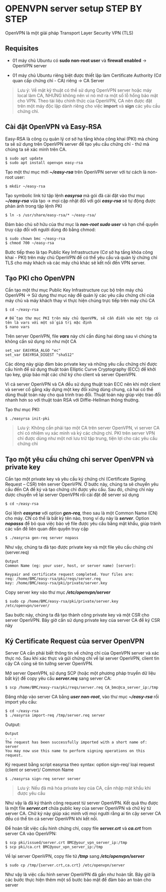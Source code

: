 # OPENVPN server setup STEP BY STEP
OpenVPN là một giải pháp Transport Layer Security VPN (TLS)

## Requisites
- 01 máy chủ Ubuntu có **sudo non-root user** và **firewall enabled** -> OpenVPN server

- 01 máy chủ Ubuntu riêng biệt được thiết lập làm Certificate Authority (Cơ quan cấp chứng chỉ - CA) riêng -> CA Server
> Lưu ý: Về mặt kỹ thuật có thể sử dụng OpenVPN server hoặc máy local làm CA, NHƯNG không nên vì nó mở ra một số lỗ hổng bảo mật cho VPN. Theo tài liệu chính thức của OpenVPN, CA nên được đặt trên một máy độc lập dành riêng cho việc **import** và **sign** các yêu cầu chứng chỉ.
## Cài đặt OpenVPN và Easy-RSA
Easy-RSA là công cụ quản lý cơ sở hạ tầng khóa công khai (PKI) mà chúng ta sẽ sử dụng trên OpenVPN server để tạo yêu cầu chứng chỉ - thứ mà chúng ta sẽ xác minh trên CA.
```console
$ sudo apt update
$ sudo apt install openvpn easy-rsa
```
Tạo một thư mục mới ***~/easy-rsa*** trên OpenVPN server với tư cách là non-root user:
```console
$ mkdir ~/easy-rsa
```
Tạo symbolic link từ tập lệnh ***easyrsa*** mà gói đã cài đặt vào thư mục ***~/easy-rsa*** vừa tạo -> mọi cập nhật đối với gói ***easy-rsa*** sẽ tự động được phản ánh trong tập lệnh PKI
```console
$ ln -s /usr/share/easy-rsa/* ~/easy-rsa/
```
Đảm bảo chủ sở hữu của thư mục là ***non-root sudo user*** và hạn chế quyền truy cập đối với người dùng đó bằng chmod:
```console
$ sudo chown bmc ~/easy-rsa
$ chmod 700 ~/easy-rsa
```
Bước tiếp theo là tạo Public Key Infrastructure (Cơ sở hạ tầng khóa công khai - PKI) trên máy chủ OpenVPN để có thể yêu cầu và quản lý chứng chỉ TLS cho máy khách và các máy chủ khác sẽ kết nối đến VPN server.
## Tạo PKI cho OpenVPN
Cần tạo một thư mục Public Key Infrastructure cục bộ trên máy chủ OpenVPN -> Sử dụng thư mục này để quản lý các yêu cầu chứng chỉ của máy chủ và máy khách thay vì thực hiện chúng trực tiếp trên máy chủ CA
```console
$ cd ~/easy-rsa

# Để tạo thư mục PKI trên máy chủ OpenVPN, sẽ cần điền vào một tệp có tên là vars với một số giá trị mặc định
$ nano vars
```
Trên server OpenVPN, file ***vars*** này chỉ cần đúng hai dòng sau vì chúng ta không cần sử dụng nó như một CA
```
set_var EASYRSA_ALGO "ec"
set_var EASYRSA_DIGEST "sha512"
```
Các dòng này giúp đảm bảo private key và những yêu cầu chứng chỉ được cấu hình để sử dụng thuật toán Elliptic Curve Cryptography (ECC) để khởi tạo key, giúp bảo mật các chữ ký cho client và server OpenVPN.

Vì cả server OpenVPN và CA đều sử dụng thuật toán ECC nên khi một client và server cố gắng xây dựng một key đối xứng dùng chung, cả hai có thể dùng thuật toán này cho quá trình trao đổi. Thuật toán này giúp việc trao đổi nhanh hơn so với thuật toán RSA với Diffie-Hellman thông thường.

Tạo thư mục PKI:
```console
$ ./easyrsa init-pki
```
> Lưu ý: Không cần phải tạo một CA trên server OpenVPN, vì server CA chỉ có nhiệm vụ xác minh và ký các chứng chỉ. PKI trên server VPN chỉ được dùng như một nơi lưu trữ tập trung, tiện lợi cho các yêu cầu chứng chỉ
## Tạo một yêu cầu chứng chỉ server OpenVPN và private key
Cần tạo một private key và yêu cầu ký chứng chỉ (Certificate Signing Request – CSR) trên server OpenVPN. Ở bước này, chúng ta sẽ chuyển yêu cầu đến CA để ký và tạo chứng chỉ được yêu cầu. Sau đó, chứng chỉ này được chuyển về lại server OpenVPN rồi cài đặt để server sử dụng
```console
$ cd ~/easy-rsa
```
Gọi lệnh ***easyrsa*** với option ***gen-req***, theo sau là một Common Name (CN) cho máy. CN có thể là bất kỳ tên nào, trong ví dụ này là ***server***. Option ***nopasss*** để bỏ qua việc bảo vệ file được yêu cầu bằng mật khẩu, giúp tránh các vấn đề liên quan đến quyền truy cập
```console
$ ./easyrsa gen-req server nopass
```
Như vậy, chúng ta đã tạo được private key và một file yêu cầu chứng chỉ (server.req)
```console
Output
Common Name (eg: your user, host, or server name) [server]:
 
Keypair and certificate request completed. Your files are:
req: /home/BMC/easy-rsa/pki/reqs/server.req
key: /home/BMC/easy-rsa/pki/private/server.key
```
Copy server key vào thư mục ***/etc/openvpn/server***
```console
$ sudo cp /home/BMC/easy-rsa/pki/private/server.key /etc/openvpn/server/
```
Sau bước này, chúng ta đã tạo thành công private key và một CSR cho server OpenVPN. Bây giờ cần sử dụng private key của server CA để ký CSR này
## Ký Certificate Request của server OpenVPN
Server CA cần phải biết thông tin về chứng chỉ của OpenVPN server và xác thực nó. Sau khi xác thực và gửi chứng chỉ về lại server OpenVPN, client tin cậy CA cũng sẽ tin tưởng server OpenVPN.

Mở server OpenVPN, sử dụng SCP (hoặc một phương pháp truyền dữ liệu bất kỳ) để copy yêu cầu ***server.req*** sang server CA:
```console
$ scp /home/BMC/easy-rsa/pki/reqs/server.req CA_bmc@ca_server_ip:/tmp
```
Đăng nhập vào server CA bằng ***user non-root***, vào thư mục ***~/easy-rsa*** rồi import yêu cầu:
```console
$ cd ~/easy-rsa
$ ./easyrsa import-req /tmp/server.req server
```
Output: 
```
Output
. . .
The request has been successfully imported with a short name of: server
You may now use this name to perform signing operations on this request.
```

Ký request bằng script easyrsa theo syntax: option sign-req/ loại request (client or server)/ Common Name
```console
$ ./easyrsa sign-req server server
```
> Lưu ý: Nếu đã mã hóa private key của CA, cần nhập mật khẩu khi được yêu cầu

Như vậy là đã ký thành công request từ server OpenVPN. Kết quả thu được là một file ***server.crt*** chứa public key của server OpenVPN và chữ ký từ server CA. Chữ ký này giúp xác minh với mọi người rằng ai tin cậy server CA đều có thể tin cả server OpenVPN khi kết nối.

Để hoàn tất việc cấu hình chứng chỉ, copy file ***server.crt*** và ***ca.crt*** from server CA vào OpenVPN:
```console
$ scp pki/issued/server.crt BMC@your_vpn_server_ip:/tmp
$ scp pki/ca.crt BMC@your_vpn_server_ip:/tmp
```
Về lại server OpenVPN, copy file từ ***/tmp*** sang ***/etc/openvpn/server***
```console
$ sudo cp /tmp/{server.crt,ca.crt} /etc/openvpn/server
```
Như vậy là việc cấu hình server OpenVPN đã gần như hoàn tất. Bây giờ là các bước thực hiện thêm một số bước bảo mật để đảm bảo an toàn cho server